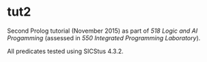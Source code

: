 # tut2

Second Prolog tutorial (November 2015) as part of _518 Logic and AI Progamming_ (assessed in _550 Integrated Programming Laboratory_).

All predicates tested using SICStus 4.3.2.
